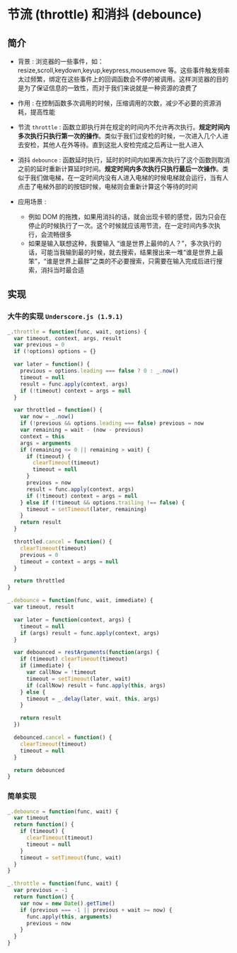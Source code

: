 # 节流 (throttle) 和消抖 (debounce)

## 简介

- 背景 : 浏览器的一些事件，如：resize,scroll,keydown,keyup,keypress,mousemove 等。这些事件触发频率太过频繁，绑定在这些事件上的回调函数会不停的被调用。这样浏览器的目的是为了保证信息的一致性，而对于我们来说就是一种资源的浪费了
  
- 作用 : 在控制函数多次调用的时候，压缩调用的次数，减少不必要的资源消耗，提高性能
  
- 节流 `throttle` : 函数立即执行并在规定的时间内不允许再次执行。**规定时间内多次执行只执行第一次的操作**。类似于我们过安检的时候，一次进入几个人进去安检，其他人在外等待。直到这批人安检完成之后再让一批人进入
  
- 消抖 `debounce` : 函数延时执行，延时的时间内如果再次执行了这个函数则取消之前的延时重新计算延时时间。**规定时间内多次执行只执行最后一次操作**。类似于我们做电梯，在一定时间内没有人进入电梯的时候电梯就会运行，当有人点击了电梯外部的的按钮时候，电梯则会重新计算这个等待的时间

- 应用场景 :
  - 例如 DOM 的拖拽，如果用消抖的话，就会出现卡顿的感觉，因为只会在停止的时候执行了一次。这个时候就应该用节流，在一定时间内多次执行，会流畅很多
  - 如果是输入联想这种，我要输入 “谁是世界上最帅的人？”，多次执行的话，可能当我输到最的时候，就去搜索，结果搜出来一堆“谁是世界上最笨”，“谁是世界上最胖”之类的不必要搜索，只需要在输入完成后进行搜索，消抖当时最合适

## 实现

### 大牛的实现 `Underscore.js (1.9.1)`

```js
_.throttle = function(func, wait, options) {
  var timeout, context, args, result
  var previous = 0
  if (!options) options = {}

  var later = function() {
    previous = options.leading === false ? 0 : _.now()
    timeout = null
    result = func.apply(context, args)
    if (!timeout) context = args = null
  }

  var throttled = function() {
    var now = _.now()
    if (!previous && options.leading === false) previous = now
    var remaining = wait - (now - previous)
    context = this
    args = arguments
    if (remaining <= 0 || remaining > wait) {
      if (timeout) {
        clearTimeout(timeout)
        timeout = null
      }
      previous = now
      result = func.apply(context, args)
      if (!timeout) context = args = null
    } else if (!timeout && options.trailing !== false) {
      timeout = setTimeout(later, remaining)
    }
    return result
  }

  throttled.cancel = function() {
    clearTimeout(timeout)
    previous = 0
    timeout = context = args = null
  }

  return throttled
}

_.debounce = function(func, wait, immediate) {
  var timeout, result

  var later = function(context, args) {
    timeout = null
    if (args) result = func.apply(context, args)
  }

  var debounced = restArguments(function(args) {
    if (timeout) clearTimeout(timeout)
    if (immediate) {
      var callNow = !timeout
      timeout = setTimeout(later, wait)
      if (callNow) result = func.apply(this, args)
    } else {
      timeout = _.delay(later, wait, this, args)
    }

    return result
  })

  debounced.cancel = function() {
    clearTimeout(timeout)
    timeout = null
  }

  return debounced
}
```

### 简单实现

```js
_.debounce = function(func, wait) {
  var timeout
  return function() {
    if (timeout) {
      clearTimeout(timeout)
      timeout = null
    }
    timeout = setTimeout(func, wait)
  }
}

_.throttle = function(func, wait) {
  var previous = -1
  return function() {
    var now = new Date().getTime()
    if (previous === -1 || previous + wait >= now) {
      func.apply(this, arguments)
      previous = now
    }
  }
}
```
